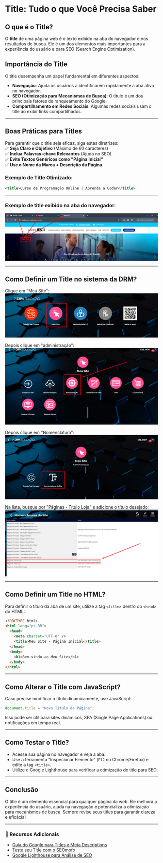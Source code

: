 # Title: Tudo o que Você Precisa Saber

## O que é o Title?

O **title** de uma página web é o texto exibido na aba do navegador e nos resultados de busca. Ele é um dos elementos mais importantes para a experiência do usuário e para SEO (Search Engine Optimization).

## Importância do Title

O title desempenha um papel fundamental em diferentes aspectos:

- **Navegação**: Ajuda os usuários a identificarem rapidamente a aba ativa no navegador.
- **SEO (Otimização para Mecanismos de Busca)**: O título é um dos principais fatores de ranqueamento do Google.
- **Compartilhamento em Redes Sociais**: Algumas redes sociais usam o title ao exibir links compartilhados.

---

## Boas Práticas para Titles

Para garantir que o title seja eficaz, siga estas diretrizes:  
✅ **Seja Claro e Objetivo** (Máximo de 60 caracteres)  
✅ **Inclua Palavras-chave Relevantes** (Ajuda no SEO)  
✅ **Evite Textos Genéricos como "Página Inicial"**  
✅ **Use o Nome da Marca + Descrição da Página**  

### Exemplo de Title Otimizado:

```html
<title>Curso de Programação Online | Aprenda a Codar</title>
```
---

### Exemplo de title exibido na aba do navegador:

![Exemplo de Title](https://github.com/IsaiasSantanaDosSantos/O-QUE-E-FAVICON/blob/main/title-page/image/pageTitle.png)

---

## Como Definir um Title no sistema da DRM?

Clique em "Meu Site":
![Meu Site](https://github.com/IsaiasSantanaDosSantos/O-QUE-E-FAVICON/blob/main/image/meuSite.png)

Depois clique em "administração":
![Administrador](https://github.com/IsaiasSantanaDosSantos/O-QUE-E-FAVICON/blob/main/title-page/image/admin.png)

Depois clique em "Nomenclatura":
![Nomenclatura](https://github.com/IsaiasSantanaDosSantos/O-QUE-E-FAVICON/blob/main/title-page/image/nomenclatura.png)

Na lista, busque por "Páginas - Título Loja" e adicione o título desejado:
![Editor](https://github.com/IsaiasSantanaDosSantos/O-QUE-E-FAVICON/blob/main/title-page/image/editar.png)

---

## Como Definir um Title no HTML?

Para definir o título da aba de um site, utilize a tag `<title>` dentro do `<head>` do HTML:

```html
<!DOCTYPE html>
<html lang="pt-BR">
  <head>
    <meta charset="UTF-8" />
    <title>Meu Site - Página Inicial</title>
  </head>
  <body>
    <h1>Bem-vindo ao Meu Site</h1>
  </body>
</html>
```

---

## Como Alterar o Title com JavaScript?

Caso precise modificar o título dinamicamente, use JavaScript:

```javascript
document.title = "Novo Título da Página";
```

Isso pode ser útil para sites dinâmicos, SPA (Single Page Applications) ou notificações em tempo real.

---

## Como Testar o Title?

- Acesse sua página no navegador e veja a aba.
- Use a ferramenta "Inspecionar Elemento" (`F12` no Chrome/Firefox) e edite a tag `<title>`.
- Utilize o Google Lighthouse para verificar a otimização do title para SEO.

---

## Conclusão

O title é um elemento essencial para qualquer página da web. Ele melhora a experiência do usuário, ajuda na navegação e potencializa a otimização para mecanismos de busca. Sempre revise seus titles para garantir clareza e eficácia!

---

### 📌 Recursos Adicionais

- [Guia do Google para Titles e Meta Descriptions](https://developers.google.com/search/docs/appearance/title-link?hl=pt-br)
- [Teste seu Title com o SEOmofo](http://www.seomofo.com/snippet-optimizer.html)
- [Google Lighthouse para Análise de SEO](https://developers.google.com/web/tools/lighthouse/)
